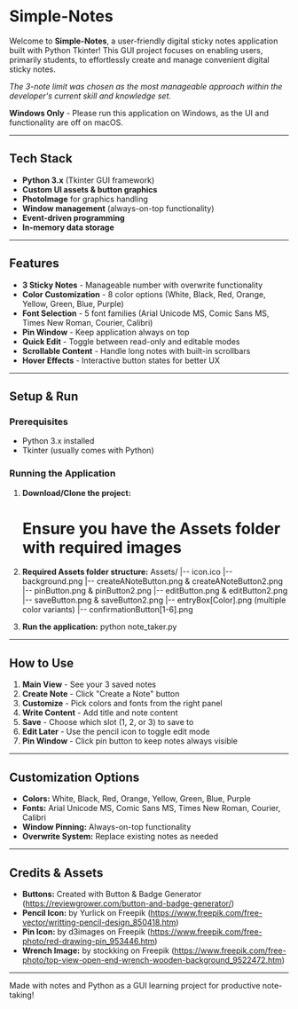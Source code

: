 # Simple-Notes
Welcome to **Simple-Notes**, a user-friendly digital sticky notes application built with Python Tkinter! This GUI project focuses on enabling users, primarily students, to effortlessly create and manage convenient digital sticky notes.

*The 3-note limit was chosen as the most manageable approach within the developer's current skill and knowledge set.*

**Windows Only** - Please run this application on Windows, as the UI and functionality are off on macOS.

---

## Tech Stack
- **Python 3.x** (Tkinter GUI framework)
- **Custom UI assets & button graphics**
- **PhotoImage** for graphics handling
- **Window management** (always-on-top functionality)
- **Event-driven programming**
- **In-memory data storage**

---

## Features
- **3 Sticky Notes** - Manageable number with overwrite functionality
- **Color Customization** - 8 color options (White, Black, Red, Orange, Yellow, Green, Blue, Purple)
- **Font Selection** - 5 font families (Arial Unicode MS, Comic Sans MS, Times New Roman, Courier, Calibri)
- **Pin Window** - Keep application always on top
- **Quick Edit** - Toggle between read-only and editable modes
- **Scrollable Content** - Handle long notes with built-in scrollbars
- **Hover Effects** - Interactive button states for better UX

---

## Setup & Run

### Prerequisites
- Python 3.x installed
- Tkinter (usually comes with Python)

### Running the Application

1. **Download/Clone the project:**
   # Ensure you have the Assets folder with required images

2. **Required Assets folder structure:**
   Assets/
   |-- icon.ico
   |-- background.png
   |-- createANoteButton.png & createANoteButton2.png
   |-- pinButton.png & pinButton2.png
   |-- editButton.png & editButton2.png
   |-- saveButton.png & saveButton2.png
   |-- entryBox[Color].png (multiple color variants)
   |-- confirmationButton[1-6].png

3. **Run the application:**
   python note_taker.py

---

## How to Use

1. **Main View** - See your 3 saved notes
2. **Create Note** - Click "Create a Note" button
3. **Customize** - Pick colors and fonts from the right panel
4. **Write Content** - Add title and note content
5. **Save** - Choose which slot (1, 2, or 3) to save to
6. **Edit Later** - Use the pencil icon to toggle edit mode
7. **Pin Window** - Click pin button to keep notes always visible

---

## Customization Options

- **Colors:** White, Black, Red, Orange, Yellow, Green, Blue, Purple
- **Fonts:** Arial Unicode MS, Comic Sans MS, Times New Roman, Courier, Calibri
- **Window Pinning:** Always-on-top functionality
- **Overwrite System:** Replace existing notes as needed

---

## Credits & Assets

- **Buttons:** Created with Button & Badge Generator (https://reviewgrower.com/button-and-badge-generator/)
- **Pencil Icon:** by Yurlick on Freepik (https://www.freepik.com/free-vector/writting-pencil-design_850418.htm)
- **Pin Icon:** by d3images on Freepik (https://www.freepik.com/free-photo/red-drawing-pin_953446.htm)
- **Wrench Image:** by stockking on Freepik (https://www.freepik.com/free-photo/top-view-open-end-wrench-wooden-background_9522472.htm)

---

Made with notes and Python as a GUI learning project for productive note-taking!
